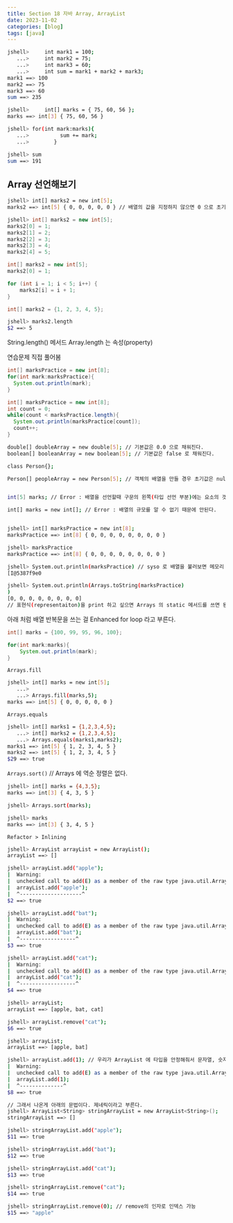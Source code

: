 ```yaml
---
title: Section 18 자바 Array, ArrayList
date: 2023-11-02
categories: [blog]
tags: [java]
---
```


<style>
  /* 기본 스타일 */
  .center-table {
    margin: 0 auto; /* 가운데 정렬을 위한 스타일 */
    text-align: center; 
    width : 50%;
    
  }
  .center-table td {
    width : 25%;
  }
    .center-table td:last-child {
    width : 30%;
  }
  div.content .table-wrapper>table {
    min-width: 90%;
    }
  .table-wrapper{
            width:100%;
            margin: 0;
            padding:0;
    }
  .table-wrap {
    display: flex;
    width: 100%;
    justify-content: space-around;
    flex-wrap: nowrap;
    flex-direction: row;           
  }

    .title-cell{
        background-color : orange;
    }

  @media (max-width: 768px) {
    .center-table {
      width: 100%; 
    }
    .table-wrap {
      flex-direction : column;
      justify-content: center; 
    }
  }
</style>

```sh
jshell>     int mark1 = 100;
   ...>     int mark2 = 75;
   ...>     int mark3 = 60;
   ...>     int sum = mark1 + mark2 + mark3;
mark1 ==> 100
mark2 ==> 75
mark3 ==> 60
sum ==> 235

jshell>     int[] marks = { 75, 60, 56 };
marks ==> int[3] { 75, 60, 56 }

jshell> for(int mark:marks){
   ...>          sum += mark;
   ...>        }

jshell> sum
sum ==> 191
```

## Array 선언해보기

```sh
jshell> int[] marks2 = new int[5];
marks2 ==> int[5] { 0, 0, 0, 0, 0 } // 배열의 값을 지정하지 않으면 0 으로 초기화 됩니다.
```


```java
jshell> int[] marks2 = new int[5];
marks2[0] = 1;
marks2[1] = 2;
marks2[2] = 3;
marks2[3] = 4;
marks2[4] = 5;
```

```java
int[] marks2 = new int[5];
marks2[0] = 1;

for (int i = 1; i < 5; i++) {
    marks2[i] = i + 1;
}
```

```java
int[] marks2 = {1, 2, 3, 4, 5};
```

```sh
jshell> marks2.length
$2 ==> 5
```

String.length() 메서드
Array.length 는 속성(property)

연습문제 직접 풀어봄

```java
int[] marksPractice = new int[8];
for(int mark:marksPractice){
  System.out.println(mark);
}

int[] marksPractice = new int[8];
int count = 0;
while(count < marksPractice.length){
  System.out.println(marksPractice[count]);
  count++;
}
```

```sh
double[] doubleArray = new double[5]; // 기본값은 0.0 으로 채워진다.
boolean[] booleanArray = new boolean[5]; // 기본값은 false 로 채워진다.

class Person{};

Person[] peopleArray = new Person[5]; // 객체의 배열을 만들 경우 초기값은 null 입니다.


int[5] marks; // Error : 배열을 선언할때 구문의 왼쪽(타입 선언 부분)에는 요소의 갯수가 올 수 없다.

int[] marks = new int[]; // Error : 배열의 규모를 알 수 없기 때문에 안된다.


jshell> int[] marksPractice = new int[8];
marksPractice ==> int[8] { 0, 0, 0, 0, 0, 0, 0, 0 }

jshell> marksPractice
marksPractice ==> int[8] { 0, 0, 0, 0, 0, 0, 0, 0 }

jshell> System.out.println(marksPractice) // syso 로 배열을 불러보면 메모리 주소가 나온다.
[I@5387f9e0 

jshell> System.out.println(Arrays.toString(marksPractice)
)
[0, 0, 0, 0, 0, 0, 0, 0] 
// 표현식(representaiton)을 print 하고 싶으면 Arrays 의 static 메서드를 쓰면 된다.

```

아래 처럼 배열 반복문을 쓰는 걸 Enhanced for loop 라고 부른다.

```java
int[] marks = {100, 99, 95, 96, 100};

for(int mark:marks){
    System.out.println(mark);
}
```


`Arrays.fill`

```sh
jshell> int[] marks = new int[5];
   ...> 
   ...> Arrays.fill(marks,5);
marks ==> int[5] { 0, 0, 0, 0, 0 }
```

`Arrays.equals`

```sh
jshell> int[] marks1 = {1,2,3,4,5};
   ...> int[] marks2 = {1,2,3,4,5};
   ...> Arrays.equals(marks1,marks2);
marks1 ==> int[5] { 1, 2, 3, 4, 5 }
marks2 ==> int[5] { 1, 2, 3, 4, 5 }
$29 ==> true
```

`Arrays.sort()` // Arrays 에 역순 정렬은 없다.

```sh
jshell> int[] marks = {4,3,5};
marks ==> int[3] { 4, 3, 5 }

jshell> Arrays.sort(marks);

jshell> marks
marks ==> int[3] { 3, 4, 5 }
```

`Refactor > Inlining `



```sh
jshell> ArrayList arrayList = new ArrayList();
arrayList ==> []

jshell> arrayList.add("apple");
|  Warning:
|  unchecked call to add(E) as a member of the raw type java.util.ArrayList
|  arrayList.add("apple");
|  ^--------------------^
$2 ==> true

jshell> arrayList.add("bat");
|  Warning:
|  unchecked call to add(E) as a member of the raw type java.util.ArrayList
|  arrayList.add("bat");
|  ^------------------^
$3 ==> true

jshell> arrayList.add("cat");
|  Warning:
|  unchecked call to add(E) as a member of the raw type java.util.ArrayList
|  arrayList.add("cat");
|  ^------------------^
$4 ==> true

jshell> arrayList;
arrayList ==> [apple, bat, cat]

jshell> arrayList.remove("cat");
$6 ==> true

jshell> arrayList;
arrayList ==> [apple, bat]

jshell> arrayList.add(1); // 우리가 ArrayList 에 타입을 안정해줘서 문자열, 숫자 다 넣을 수 있다. 하지만 리스트에는 모두 같은 타입의 값을 넣는게 권장된다.
|  Warning:
|  unchecked call to add(E) as a member of the raw type java.util.ArrayList
|  arrayList.add(1);
|  ^--------------^
$8 ==> true

// 그래서 나온게 아래의 문법이다. 제네릭이라고 부른다.
jshell> ArrayList<String> stringArrayList = new ArrayList<String>();
stringArrayList ==> []

jshell> stringArrayList.add("apple");
$11 ==> true

jshell> stringArrayList.add("bat");
$12 ==> true

jshell> stringArrayList.add("cat");
$13 ==> true

jshell> stringArrayList.remove("cat");
$14 ==> true

jshell> stringArrayList.remove(0); // remove의 인자로 인덱스 가능
$15 ==> "apple"

```